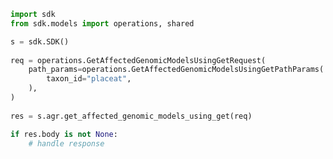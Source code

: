 <!-- Start SDK Example Usage -->
```python
import sdk
from sdk.models import operations, shared

s = sdk.SDK()
    
req = operations.GetAffectedGenomicModelsUsingGetRequest(
    path_params=operations.GetAffectedGenomicModelsUsingGetPathParams(
        taxon_id="placeat",
    ),
)
    
res = s.agr.get_affected_genomic_models_using_get(req)

if res.body is not None:
    # handle response
```
<!-- End SDK Example Usage -->
